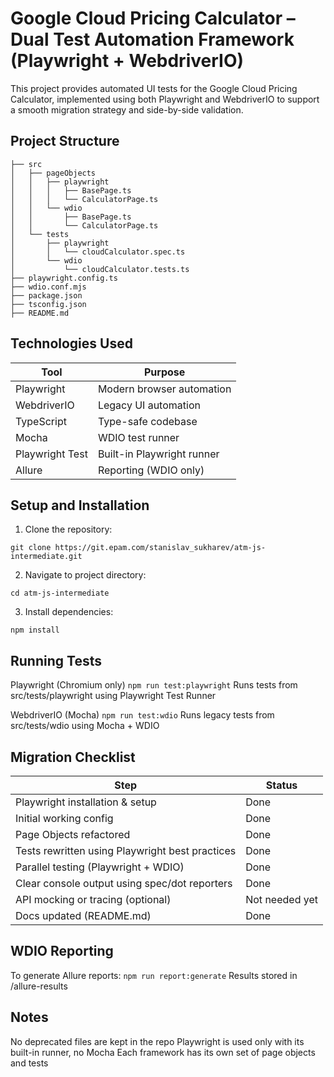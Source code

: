 # Google Cloud Pricing Calculator – Dual Test Automation Framework (Playwright + WebdriverIO)

This project provides automated UI tests for the Google Cloud Pricing Calculator, implemented using both Playwright and WebdriverIO to support a smooth migration strategy and side-by-side validation.

## Project Structure

```
├── src
│   ├── pageObjects
│   │   ├── playwright
│   │   │   ├── BasePage.ts
│   │   │   └── CalculatorPage.ts
│   │   └── wdio
│   │       ├── BasePage.ts
│   │       └── CalculatorPage.ts
│   └── tests
│       ├── playwright
│       │   └── cloudCalculator.spec.ts
│       └── wdio
│           └── cloudCalculator.tests.ts
├── playwright.config.ts
├── wdio.conf.mjs
├── package.json
├── tsconfig.json
├── README.md
```

## Technologies Used
| **Tool**          | **Purpose**                     |
|-------------------|----------------------------------|
| Playwright        | Modern browser automation        |
| WebdriverIO       | Legacy UI automation             |
| TypeScript        | Type-safe codebase               |
| Mocha             | WDIO test runner                 |
| Playwright Test   | Built-in Playwright runner       |
| Allure            | Reporting (WDIO only)            |

## Setup and Installation

1. Clone the repository:

`git clone https://git.epam.com/stanislav_sukharev/atm-js-intermediate.git`

2. Navigate to project directory:

`cd atm-js-intermediate`

3. Install dependencies:

`npm install`

## Running Tests
Playwright (Chromium only)
`npm run test:playwright`
Runs tests from src/tests/playwright using Playwright Test Runner

WebdriverIO (Mocha)
`npm run test:wdio`
Runs legacy tests from src/tests/wdio using Mocha + WDIO

## Migration Checklist

| **Step**                                             | **Status**         |
|------------------------------------------------------|--------------------|
| Playwright installation & setup                      |    Done            |
| Initial working config                               |    Done            |
| Page Objects refactored                              |    Done            |
| Tests rewritten using Playwright best practices      |    Done            |
| Parallel testing (Playwright + WDIO)                 |    Done            |
| Clear console output using spec/dot reporters        |    Done            |
| API mocking or tracing (optional)                    |    Not needed yet  |
| Docs updated (README.md)                             |    Done            |

## WDIO Reporting
To generate Allure reports:
`npm run report:generate`
Results stored in /allure-results

## Notes
No deprecated files are kept in the repo
Playwright is used only with its built-in runner, no Mocha
Each framework has its own set of page objects and tests
